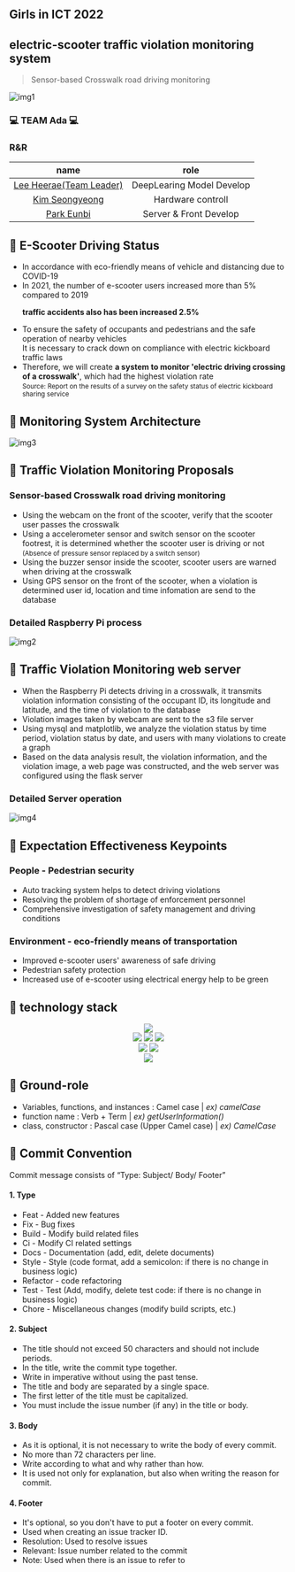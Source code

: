 ## Girls in ICT 2022
## electric-scooter traffic violation monitoring system

> Sensor-based Crosswalk road driving monitoring

![img1](https://user-images.githubusercontent.com/87464975/200599544-86daf0b5-b62e-4385-b66f-9e61b1b26ec2.JPG)


### 💻 TEAM Ada 💻
### R&R
|name|role|
|:---:|:---:|
|[Lee Heerae(Team Leader)](https://github.com/gommy15) |DeepLearing Model Develop|
|[Kim Seongyeong](https://github.com/kseon0828)|Hardware controll|
|[Park Eunbi](https://github.com/Park-EunBi)|Server & Front Develop|


## 🛴 E-Scooter Driving Status

- In accordance with eco-friendly means of vehicle and distancing due to COVID-19
- In 2021, the number of e-scooter users increased more than 5% compared to 2019
<b> <p>traffic accidents also has been increased 2.5% </p> </b>
- To ensure the safety of occupants and pedestrians and the safe operation of nearby vehicles
<br> It is necessary to crack down on compliance with electric kickboard traffic laws
- Therefore, we will create <b>a system to monitor 'electric driving crossing of a crosswalk'</b>, which had the highest violation rate    
<small> Source: Report on the results of a survey on the safety status of electric kickboard sharing service </small>

## 🛴 Monitoring System Architecture
![img3](https://user-images.githubusercontent.com/87464975/200599561-e212db8c-65cb-447b-9f88-cb772f1ee3a8.JPG)


## 🛴 Traffic Violation Monitoring Proposals
### Sensor-based Crosswalk road driving monitoring
- Using the webcam on the front of the scooter, verify that the scooter user passes the crosswalk
- Using a accelerometer sensor and switch sensor on the scooter footrest, it is determined whether the scooter user is driving or not     
  <small>(Absence of pressure sensor replaced by a switch sensor)</small>
- Using the buzzer sensor inside the scooter, scooter users are warned when driving at the crosswalk
- Using GPS sensor on the front of the scooter, when a violation is determined user id, location and time infomation are send to the database
### Detailed Raspberry Pi process
![img2](https://user-images.githubusercontent.com/87464975/200599555-f8f5bd48-5ad8-469d-9e53-7a1684585904.JPG)


## 🛴 Traffic Violation Monitoring web server
- When the Raspberry Pi detects driving in a crosswalk, it transmits violation information consisting of the occupant ID, its longitude and latitude, and the time of violation to the database
- Violation images taken by webcam are sent to the s3 file server
- Using mysql and matplotlib, we analyze the violation status by time period, violation status by date, and users with many violations to create a graph
- Based on the data analysis result, the violation information, and the violation image, a web page was constructed, and the web server was configured using the flask server
### Detailed Server operation 

![img4](https://user-images.githubusercontent.com/87464975/200599566-c08087d2-ecfd-4dd7-8285-7bd55907ced7.JPG)

## 🛴 Expectation Effectiveness Keypoints 
### People - Pedestrian security
- Auto tracking system helps to detect driving violations
- Resolving the problem of shortage of enforcement personnel
- Comprehensive investigation of safety management and driving conditions
### Environment - eco-friendly means of transportation
- Improved e-scooter users' awareness of safe driving
- Pedestrian safety protection
- Increased use of e-scooter using electrical energy help to be green



## 📑 technology stack

<div align=center> 
<img src="https://img.shields.io/badge/Raspberry Pi-A22846?style=for-the-badge&logo=Raspberry Pi&logoColor=white"><br>
<img src="https://img.shields.io/badge/TensorFlow-FF6F00?style=for-the-badge&logo=TensorFlow&logoColor=white">
<img src="https://img.shields.io/badge/YOLO-00FFFF?style=for-the-badge&logo=YOLO&logoColor=white">
<img src="https://img.shields.io/badge/Python-3776AB?style=for-the-badge&logo=Python&logoColor=white"> <br>
<img src="https://img.shields.io/badge/Amazon RDS-527FFF?style=for-the-badge&logo=Amazon RDS&logoColor=white">
<img src="https://img.shields.io/badge/Amazon S3-569A31?style=for-the-badge&logo=Amazon S3&logoColor=white"> <br>
<img src="https://img.shields.io/badge/Flask-000000?style=for-the-badge&logo=Flask&logoColor=white">
</div>

## 📑 Ground-role
- Variables, functions, and instances : Camel case | *ex) camelCase*
- function name : Verb + Term | *ex) getUserInformation()*
- class, constructor : Pascal case (Upper Camel case) | *ex) CamelCase*

## 📑 Commit Convention
Commit message consists of “Type: Subject/ Body/ Footer”
#### **1. Type**
- Feat - Added new features
- Fix - Bug fixes
- Build - Modify build related files
- Ci - Modify CI related settings
- Docs - Documentation (add, edit, delete documents)
- Style - Style (code format, add a semicolon: if there is no change in business logic)
- Refactor - code refactoring
- Test - Test (Add, modify, delete test code: if there is no change in business logic)
- Chore - Miscellaneous changes (modify build scripts, etc.)

#### **2. Subject**

- The title should not exceed 50 characters and should not include periods.
- In the title, write the commit type together.
- Write in imperative without using the past tense.
- The title and body are separated by a single space.
- The first letter of the title must be capitalized.
- You must include the issue number (if any) in the title or body.

#### **3. Body**

- As it is optional, it is not necessary to write the body of every commit.
- No more than 72 characters per line.
- Write according to what and why rather than how.
- It is used not only for explanation, but also when writing the reason for commit.

#### **4. Footer**

- It's optional, so you don't have to put a footer on every commit.
- Used when creating an issue tracker ID.
- Resolution: Used to resolve issues
- Relevant: Issue number related to the commit
- Note: Used when there is an issue to refer to
